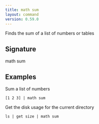 ```yaml
---
title: math sum
layout: command
version: 0.59.0
---
```


Finds the sum of a list of numbers or tables

## Signature

math sum 

## Examples

Sum a list of numbers
```shell
[1 2 3] | math sum
```

Get the disk usage for the current directory
```shell
ls | get size | math sum
```

